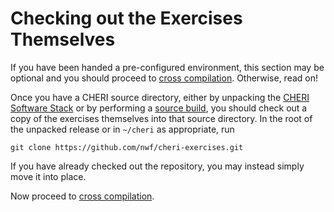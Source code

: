 # Checking out the Exercises Themselves

If you have been handed a pre-configured environment, this section may be
optional and you should proceed to [cross compilation](./cross-ccc.md).
Otherwise, read on!

Once you have a CHERI source directory, either by unpacking the [CHERI Software
Stack](https://cheri-dist.cl.cam.ac.uk/) or by performing a [source
build](./get.md#from-source), you should check out a copy of the exercises
themselves into that source directory.  In the root of the unpacked release or
in `~/cheri` as appropriate, run
```
git clone https://github.com/nwf/cheri-exercises.git
```
If you have already checked out the repository, you may instead simply move it
into place.

Now proceed to [cross compilation](./cross.md).
